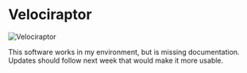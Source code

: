 # Velociraptor
![Velociraptor](http://upload.wikimedia.org/wikipedia/commons/c/cd/Velociraptor_dinoguy2.jpg)

This software works in my environment, but is missing documentation. Updates should follow next week that would make it more usable.
